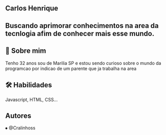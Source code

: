## Carlos Henrique
## Buscando aprimorar conhecimentos na area da tecnlogia afim de conhecer mais esse mundo.

## 🚀 Sobre mim
Tenho 32 anos sou de Marilia SP e estou sendo curioso sobre o mundo da programcao por indicao de um parente que ja trabalha na area

## 🛠 Habilidades
Javascript, HTML, CSS...

## Autores
⦁	@Cralinhoss